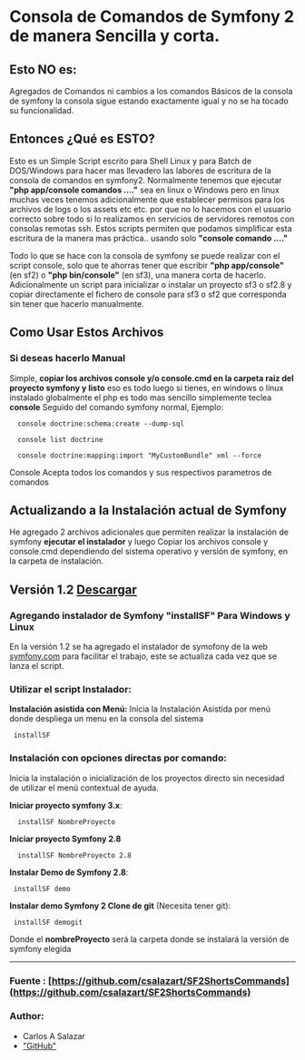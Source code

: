 # Consola de Comandos de Symfony 2 de manera Sencilla y corta.
## Esto NO es:

Agregados de Comandos ni cambios a los comandos Básicos de la consola de symfony la consola sigue estando exactamente igual y no se ha tocado su funcionalidad.

## Entonces ¿Qué es ESTO?
    

Esto es un Simple Script escrito para Shell Linux y para Batch de DOS/Windows para hacer mas llevadero las labores de escritura de la consola de comandos en symfony2. Normalmente tenemos que ejecutar **"php app/console comandos ...."** sea en linux o Windows pero en linux muchas veces tenemos adicionalmente que establecer permisos para los archivos de logs o los assets etc etc. por que no lo hacemos con el usuario correcto sobre todo si lo realizamos en servicios de servidores remotos con consolas remotas ssh. Estos scripts permiten que podamos simplificar esta escritura de la manera mas práctica.. usando solo **"console comando ...."**

Todo lo que se hace con la consola de symfony se puede realizar con el script console, solo que te ahorras tener que escribir **"php app/console"** (en sf2) o **"php bin/console"** (en sf3), una manera corta de hacerlo. Adicionalmente un script para inicializar o instalar un proyecto sf3 o sf2.8 y copiar directamente el fichero de console para sf3 o sf2 que corresponda sin tener que hacerlo manualmente.

## Como Usar Estos Archivos

### **Si deseas hacerlo Manual**  

Simple, **copiar los archivos console y/o console.cmd en la carpeta raiz del proyecto symfony y listo** eso es todo luego si tienes, en windows o linux instalado globalmente el php es todo mas sencillo simplemente teclea **console** Seguido del comando symfony normal, Ejemplo:

      console doctrine:schema:create --dump-sql
      
      console list doctrine
      
      console doctrine:mapping:import "MyCustomBundle" xml --force

Console Acepta todos los comandos y sus respectivos parametros de comandos 

## Actualizando a la Instalación actual de Symfony

He agregado 2 archivos adicionales que permiten realizar la instalación de symfony **ejecutar el instalador** y luego Copiar los archivos console y console.cmd dependiendo del sistema operativo y versión de symfony, en la carpeta de instalación.

## Versión 1.2 [Descargar](https://github.com/csalazart/SF2ShortsCommands/releases/tag/1.2)
### Agregando instalador de Symfony "installSF" Para Windows y Linux
En la versión 1.2 se ha agregado el instalador de symofony de la web [symfony.com](http://symfony.com/download) para facilitar el trabajo, este se actualiza cada vez que se lanza el script.  

### Utilizar el script Instalador: 

**Instalación asistida con Menú:**
Inicia la Instalación Asistida por menú donde despliega un menu en la consola del sistema

     installSF 

### Instalación con opciones directas por comando:
Inicia la instalación o inicialización de los proyectos directo sin necesidad de utilizar el menú contextual de ayuda.

**Iniciar proyecto symfony 3.x**:
      
      installSF NombreProyecto  

**Iniciar proyecto Symfony 2.8** 

      installSF NombreProyecto 2.8 

**Instalar Demo de Symfony 2.8**:

     installSF demo

**Instalar demo Symfony 2 Clone de git** (Necesita tener git):

     installSF demogit

Donde el **nombreProyecto** será la carpeta donde se instalará la versión de symfony elegida 

***

### Fuente : [https://github.com/csalazart/SF2ShortsCommands](https://github.com/csalazart/SF2ShortsCommands) 

### Author:
- Carlos A Salazar <csalazart>
- ["GitHub"](https://github.com/csalazart)
